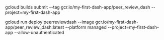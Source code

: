 gcloud builds submit --tag gcr.io/my-first-dash-app/peer_review_dash  --project=my-first-dash-app

gcloud run deploy peerreviewdash --image gcr.io/my-first-dash-app/peer_review_dash:latest --platform managed  --project=my-first-dash-app --allow-unauthenticated

